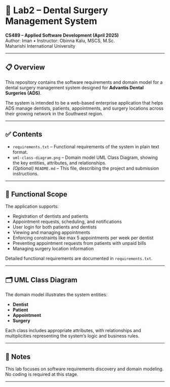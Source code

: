 # 🦷 Lab2 – Dental Surgery Management System

**CS489 – Applied Software Development (April 2025)**  
Author: Iman • Instructor: Obinna Kalu, MSCS, M.Sc.  
Maharishi International University

---

## 📋 Overview

This repository contains the software requirements and domain model for a dental surgery management system designed for **Advantis Dental Surgeries (ADS)**.

The system is intended to be a web-based enterprise application that helps ADS manage dentists, patients, appointments, and surgery locations across their growing network in the Southwest region.

---

## ✅ Contents

- `requirements.txt` – Functional requirements of the system in plain text format.
- `uml-class-diagram.png` – Domain model UML Class Diagram, showing the key entities, attributes, and relationships.
- *(Optional)* `README.md` – This file, describing the project and submission instructions.

---

## 🧩 Functional Scope

The application supports:

- Registration of dentists and patients
- Appointment requests, scheduling, and notifications
- User login for both patients and dentists
- Viewing and managing appointments
- Enforcing constraints like max 5 appointments per week per dentist
- Preventing appointment requests from patients with unpaid bills
- Managing surgery location information

Detailed functional requirements are documented in `requirements.txt`.

---

## 🗂️ UML Class Diagram

The domain model illustrates the system entities:
- **Dentist**
- **Patient**
- **Appointment**
- **Surgery**

Each class includes appropriate attributes, with relationships and multiplicities representing the system’s logic and business rules.

---

## 📌 Notes

This lab focuses on software requirements discovery and domain modeling. No coding is required at this stage.

---



